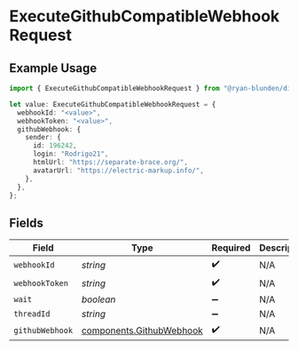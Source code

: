 # ExecuteGithubCompatibleWebhookRequest

## Example Usage

```typescript
import { ExecuteGithubCompatibleWebhookRequest } from "@ryan-blunden/discord/models/operations";

let value: ExecuteGithubCompatibleWebhookRequest = {
  webhookId: "<value>",
  webhookToken: "<value>",
  githubWebhook: {
    sender: {
      id: 196242,
      login: "Rodrigo21",
      htmlUrl: "https://separate-brace.org/",
      avatarUrl: "https://electric-markup.info/",
    },
  },
};
```

## Fields

| Field                                                                | Type                                                                 | Required                                                             | Description                                                          |
| -------------------------------------------------------------------- | -------------------------------------------------------------------- | -------------------------------------------------------------------- | -------------------------------------------------------------------- |
| `webhookId`                                                          | *string*                                                             | :heavy_check_mark:                                                   | N/A                                                                  |
| `webhookToken`                                                       | *string*                                                             | :heavy_check_mark:                                                   | N/A                                                                  |
| `wait`                                                               | *boolean*                                                            | :heavy_minus_sign:                                                   | N/A                                                                  |
| `threadId`                                                           | *string*                                                             | :heavy_minus_sign:                                                   | N/A                                                                  |
| `githubWebhook`                                                      | [components.GithubWebhook](../../models/components/githubwebhook.md) | :heavy_check_mark:                                                   | N/A                                                                  |